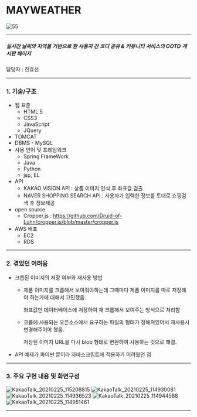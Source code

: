 
# MAYWEATHER
![55](https://user-images.githubusercontent.com/71997946/109094404-3e8ca280-775d-11eb-8b00-06a02562accc.PNG)

---------------------
##### 실시간 날씨와 지역을 기반으로 한 사용자 간 코디 공유 & 커뮤니티 서비스의 OOTD 게시판 페이지
담당자 : 진효선

----------------------

### 1. 기술/구조

+ 웹 표준
  + HTML 5
  + CSS3
  + JavaScript
  + JQuery
+ TOMCAT
+ DBMS - MySQL
+ 사용 언어 및 프레임워크
  + Spring FrameWork
  + Java
  + Python
  + jsp, EL
+ API
  + KAKAO VISION API : 상품 이미지 인식 후 좌표값 검출
  + NAVER SHOPPING SEARCH API : 사용자가 입력한 정보를 토대로 쇼핑검색 후 정보제공
+ open source
  + Cropper.js : https://github.com/Druid-of-Luhn/cropper.js/blob/master/cropper.js
+ AWS 배포
  + EC2
  + RDS

----------------

### 2. 겪었던 어려움

+ 크롭된 이미지의 저장 여부와 재사용 방법
  + 제품 이미지를 크롭해서 보여줘야하는데 그때마다 제품 이미지를 따로 저장해야 하는가에 대해서 고민했음.

    좌표값만 데이터베이스에 저장하여 재 크롭해서 보여주는 방식으로 처리함
    
  + 크롭에 사용되는 오픈소스에서 요구하는 파일의 형태가 정해져있어서 재사용시 변경해주어야 했음.
   
    저장된 이미지 URL을 다시 blob 형태로 변환하여 사용하는 것으로 해결.

+ API 예제가 파이썬 뿐이라 자바스크립트에 적용하기 어려웠던 점
    

-------------------

### 3. 주요 구현 내용 및 화면구성

![KakaoTalk_20210225_115208815](https://user-images.githubusercontent.com/71997946/109095928-f91da480-775f-11eb-99b9-bf38f87a856f.png)
![KakaoTalk_20210225_114930081](https://user-images.githubusercontent.com/71997946/109095738-a9d77400-775f-11eb-94b7-0aa302ef1c62.png)
![KakaoTalk_20210225_114936523](https://user-images.githubusercontent.com/71997946/109095767-b5c33600-775f-11eb-890a-02976542f5b0.png)
![KakaoTalk_20210225_114944588](https://user-images.githubusercontent.com/71997946/109095775-b78cf980-775f-11eb-91b7-4065be887d67.png)
![KakaoTalk_20210225_114951461](https://user-images.githubusercontent.com/71997946/109095778-b8be2680-775f-11eb-997c-100bb4c6e356.png)

----------------

